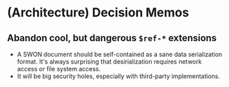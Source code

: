 # (Architecture) Decision Memos

## Abandon cool, but dangerous `$ref-*` extensions

- A SWON document should be self-contained as a sane data serialization format. It's always surprising that desirialization requires network access or file system access.
- It will be big security holes, especially with third-party implementations.
